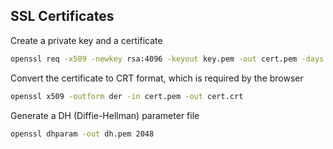 ## SSL Certificates

Create a private key and a certificate

```bash
openssl req -x509 -newkey rsa:4096 -keyout key.pem -out cert.pem -days 365 -nodes -subj '/CN=PSTLab'
```

Convert the certificate to CRT format, which is required by the browser

```bash
openssl x509 -outform der -in cert.pem -out cert.crt
```

Generate a DH (Diffie-Hellman) parameter file

```bash
openssl dhparam -out dh.pem 2048
```
